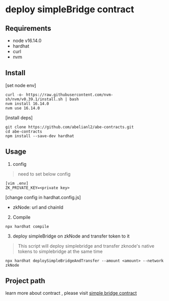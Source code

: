 # deploy simpleBridge contract

## Requirements
- node v16.14.0
- hardhat
- curl
- nvm

## Install
[set node env]
```shell
curl -o- https://raw.githubusercontent.com/nvm-sh/nvm/v0.39.1/install.sh | bash
nvm install 16.14.0
nvm use 16.14.0
```

[install deps]
```shell
git clone https://github.com/abelianl2/abe-contracts.git
cd abe-contracts
npm install --save-dev hardhat
```

## Usage

1. config
> need to set below config
```shell
[vim .env]
ZK_PRIVATE_KEY=<private key>
```

[change config in hardhat.config.js]
- zkNode: url and chainId


2. Compile
```shell
npx hardhat compile
```

3. deploy simpleBridge on zkNode and transfer token to it
> This script will deploy simplebridge
> and transfer zknode's native tokens to simplebridge at the same time
```shell
npx hardhat deploySimpleBridgeAndTransfer --amount <amount> --network zkNode
```

## Project path
learn more about contract  , please visit
[simple bridge contract](https://github.com/abelianl2/abe-contracts)